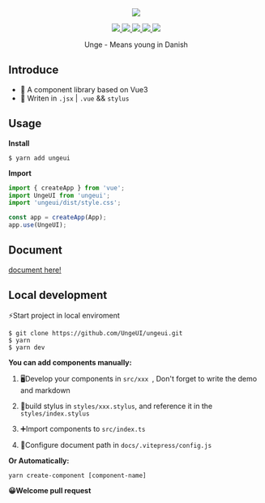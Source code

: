 <!--
 * @Descripttion:
 * @Author: peterroe
 * @Date: 2021-11-04 23:23:10
 * @LastEditors: peterroe
 * @LastEditTime: 2022-01-08 14:57:45
-->
<div align=center>
    <a href="https://peterroe.github.io/ungeui/">
        <img  src="https://img-blog.csdnimg.cn/4843e19340f1432d9f24de61e16b9bce.png">
    </a>
</div>

<p align="center">
  <a href="https://www.npmjs.org/package/ungeui">
      <img src="https://img.shields.io/npm/v/ungeui.svg">
  </a>
  <a href="https://npmcharts.com/compare/ungeui?minimal=true">
    <img src="http://img.shields.io/npm/dt/ungeui.svg">
  </a>
  <a href="http://img.badgesize.io/https://unpkg.com/ungeui/dist/ungeui.es.js?compression=gzip&label=gzip%20size:%20JS">
    <img src="http://img.badgesize.io/https://unpkg.com/ungeui/dist/ungeui.es.js?compression=gzip&label=gzip%20size:%20JS">
  </a>
  <a href="http://img.badgesize.io/https://unpkg.com/ungeui/dist/style.css?compression=gzip&label=gzip%20size:%20CSS">
    <img src="http://img.badgesize.io/https://unpkg.com/ungeui/dist/style.css?compression=gzip&label=gzip%20size:%20CSS">
  </a>
  <a href="LICENSE">
    <img src="https://img.shields.io/badge/License-MIT-yellow.svg">
  </a>
  <br>
</p>

<p align="center">Unge - Means young in Danish</p>

## Introduce

-   🥉 A component library based on Vue3
-   🚀 Writen in `.jsx` | `.vue` && `stylus`

## Usage

**Install**

```shell
$ yarn add ungeui
```

**Import**

```js
import { createApp } from 'vue';
import UngeUI from 'ungeui';
import 'ungeui/dist/style.css';

const app = createApp(App);
app.use(UngeUI);
```

## Document

[document here!](https://ungeui.github.io/ungeui/)

## Local development

⚡Start project in local enviroment

```
$ git clone https://github.com/UngeUI/ungeui.git
$ yarn
$ yarn dev
```

**You can add components manually:**

1. 🖥️Develop your components in `src/xxx `, Don't forget to write the demo and markdown

2. 💄build stylus in `styles/xxx.stylus`, and reference it in the `styles/index.stylus`

3. ➕Import components to `src/index.ts`

4. 🔧Configure document path in `docs/.vitepress/config.js`

**Or Automatically:**

```
yarn create-component [component-name]
```

**😀Welcome pull request**
